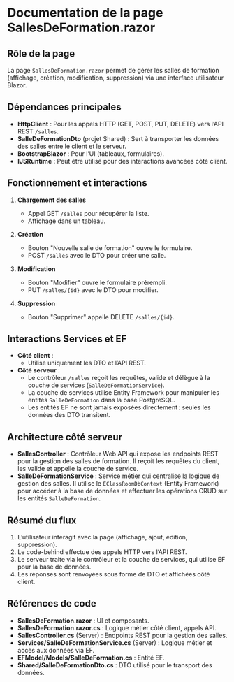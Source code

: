 # Documentation de la page SallesDeFormation.razor

## Rôle de la page

La page `SallesDeFormation.razor` permet de gérer les salles de formation (affichage, création, modification, suppression) via une interface utilisateur Blazor.

## Dépendances principales

- **HttpClient** : Pour les appels HTTP (GET, POST, PUT, DELETE) vers l’API REST `/salles`.
- **SalleDeFormationDto** (projet Shared) : Sert à transporter les données des salles entre le client et le serveur.
- **BootstrapBlazor** : Pour l’UI (tableaux, formulaires).
- **IJSRuntime** : Peut être utilisé pour des interactions avancées côté client.

## Fonctionnement et interactions

1. **Chargement des salles**
   - Appel GET `/salles` pour récupérer la liste.
   - Affichage dans un tableau.

2. **Création**
   - Bouton "Nouvelle salle de formation" ouvre le formulaire.
   - POST `/salles` avec le DTO pour créer une salle.

3. **Modification**
   - Bouton "Modifier" ouvre le formulaire prérempli.
   - PUT `/salles/{id}` avec le DTO pour modifier.

4. **Suppression**
   - Bouton "Supprimer" appelle DELETE `/salles/{id}`.

## Interactions Services et EF

- **Côté client** :  
  - Utilise uniquement les DTO et l’API REST.
- **Côté serveur** :  
  - Le contrôleur `/salles` reçoit les requêtes, valide et délègue à la couche de services (`SalleDeFormationService`).
  - La couche de services utilise Entity Framework pour manipuler les entités `SalleDeFormation` dans la base PostgreSQL.
  - Les entités EF ne sont jamais exposées directement : seules les données des DTO transitent.

## Architecture côté serveur

- **SallesController** : Contrôleur Web API qui expose les endpoints REST pour la gestion des salles de formation. Il reçoit les requêtes du client, les valide et appelle la couche de service.
- **SalleDeFormationService** : Service métier qui centralise la logique de gestion des salles. Il utilise le `EClassRoomDbContext` (Entity Framework) pour accéder à la base de données et effectuer les opérations CRUD sur les entités `SalleDeFormation`.

## Résumé du flux

1. L’utilisateur interagit avec la page (affichage, ajout, édition, suppression).
2. Le code-behind effectue des appels HTTP vers l’API REST.
3. Le serveur traite via le contrôleur et la couche de services, qui utilise EF pour la base de données.
4. Les réponses sont renvoyées sous forme de DTO et affichées côté client.

## Références de code

- **SallesDeFormation.razor** : UI et composants.
- **SallesDeFormation.razor.cs** : Logique métier côté client, appels API.
- **SallesController.cs** (Server) : Endpoints REST pour la gestion des salles.
- **Services/SalleDeFormationService.cs** (Server) : Logique métier et accès aux données via EF.
- **EFModel/Models/SalleDeFormation.cs** : Entité EF.
- **Shared/SalleDeFormationDto.cs** : DTO utilisé pour le transport des données.
